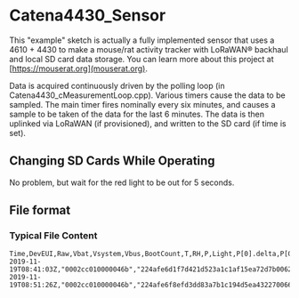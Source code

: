 # Catena4430_Sensor

This "example" sketch is actually a fully implemented sensor that uses a 4610 + 4430 to make a mouse/rat activity tracker with LoRaWAN&reg; backhaul and local SD card data storage. You can learn more about this project at [https://mouserat.org](mouserat.org).

Data is acquired continuously driven by the polling loop (in Catena4430_cMeasurementLoop.cpp). Various timers cause the data to be sampled. The main timer fires nominally every six minutes, and causes a sample to be taken of the data for the last 6 minutes. The data is then uplinked via LoRaWAN (if provisioned), and written to the SD card (if time is set).

## Changing SD Cards While Operating

No problem, but wait for the red light to be out for 5 seconds.

## File format

### Typical File Content

```log
Time,DevEUI,Raw,Vbat,Vsystem,Vbus,BootCount,T,RH,P,Light,P[0].delta,P[0].total,P[1].delta,P[1].total,Act[7],Act[6],Act[5],Act[4],Act[3],Act[2],Act[1],Act[0]
2019-11-19T08:41:03Z,"0002cc010000046b","224afe6d1f7d421d523a1c1af15ea72d7b0062000000000000",4.13,,5.14,28,26.94,17.77,96923.00,98,0,0,0,0,,,,,,,,
2019-11-19T08:51:26Z,"0002cc010000046b","224afe6f8efd3dd83a7b1c194d5ea432270066000000000000cdd4e61dfc53f47f6ff36d15",3.87,,3.65,28,25.30,19.59,96910.00,102,0,0,0,0,,,0.16,0.25,-0.28,-0.54,-0.10,-0.01
```
